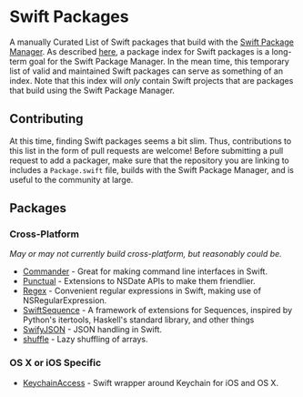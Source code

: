 # Swift Packages
A manually Curated List of Swift packages that build with the [Swift Package Manager](https://github.com/apple/swift-package-manager).  As described [here](https://github.com/apple/swift-package-manager/blob/master/Documentation/PackageManagerCommunityProposal.md#a-package-index), a package index for Swift packages is a long-term goal for the Swift Package Manager.  In the mean time, this temporary list of valid and maintained Swift packages can serve as something of an index.  Note that this index will *only* contain Swift projects that are packages that build using the Swift Package Manager.

## Contributing
At this time, finding Swift packages seems a bit slim.  Thus, contributions to this list in the form of pull requests are welcome!  Before submitting a pull request to add a packager, make sure that the repository you are linking to includes a `Package.swift` file, builds with the Swift Package Manager, and is useful to the community at large.

## Packages
### Cross-Platform
*May or may not currently build cross-platform, but reasonably could be.*
- [Commander](https://github.com/kylef/Commander) - Great for making command line interfaces in Swift.
- [Punctual](https://github.com/harlanhaskins/Punctual.swift) - Extensions to NSDate APIs to make them friendlier.
- [Regex](https://github.com/sharplet/Regex) - Convenient regular expressions in Swift, making use of NSRegularExpression.
- [SwiftSequence](https://github.com/oisdk/SwiftSequence) - A framework of extensions for Sequences, inspired by Python's itertools, Haskell's standard library, and other things
- [SwifyJSON](https://github.com/SwiftyJSON/SwiftyJSON) - JSON handling in Swift.
- [shuffle](https://github.com/glessard/shuffle) - Lazy shuffling of arrays.

### OS X or iOS Specific
- [KeychainAccess](https://github.com/kishikawakatsumi/KeychainAccess) - Swift wrapper around Keychain for iOS and OS X.

